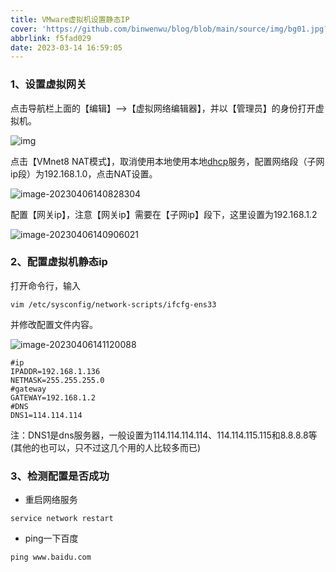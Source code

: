 ```yaml
---
title: VMware虚拟机设置静态IP
cover: 'https://github.com/binwenwu/blog/blob/main/source/img/bg01.jpg?raw=true'
abbrlink: f5fad029
date: 2023-03-14 16:59:05
---
```


### 1、设置虚拟网关

点击导航栏上面的【编辑】-->【虚拟网络编辑器】，并以【管理员】的身份打开虚拟机。

![img](https://cdn.jsdelivr.net/gh/binwenwu/picgo_demo/img/watermark%2Ctype_ZHJvaWRzYW5zZmFsbGJhY2s%2Cshadow_50%2Ctext_Q1NETiBAY2hhb2ZlbmdkZXY%3D%2Csize_20%2Ccolor_FFFFFF%2Ct_70%2Cg_se%2Cx_16.png)

点击【VMnet8 NAT模式】，取消使用本地使用本地[dhcp](https://so.csdn.net/so/search?q=dhcp&spm=1001.2101.3001.7020)服务，配置网络段（子网ip段）为192.168.1.0，点击NAT设置。

![image-20230406140828304](https://cdn.jsdelivr.net/gh/binwenwu/picgo_demo/img/image-20230406140828304.png)

配置【网关ip】，注意【网关ip】需要在【子网ip】段下，这里设置为192.168.1.2

![image-20230406140906021](https://cdn.jsdelivr.net/gh/binwenwu/picgo_demo/img/image-20230406140906021.png)


### 2、配置虚拟机静态ip

打开命令行，输入

```shell
vim /etc/sysconfig/network-scripts/ifcfg-ens33
```

并修改配置文件内容。

![image-20230406141120088](https://cdn.jsdelivr.net/gh/binwenwu/picgo_demo/img/image-20230406141120088.png)



```shell
#ip
IPADDR=192.168.1.136
NETMASK=255.255.255.0
#gateway
GATEWAY=192.168.1.2
#DNS
DNS1=114.114.114
```

注：DNS1是dns服务器，一般设置为114.114.114.114、114.114.115.115和8.8.8.8等(其他的也可以，只不过这几个用的人比较多而已)


### 3、检测配置是否成功

- 重启网络服务

```shell
service network restart
```

- ping一下百度

```shell
ping www.baidu.com
```















